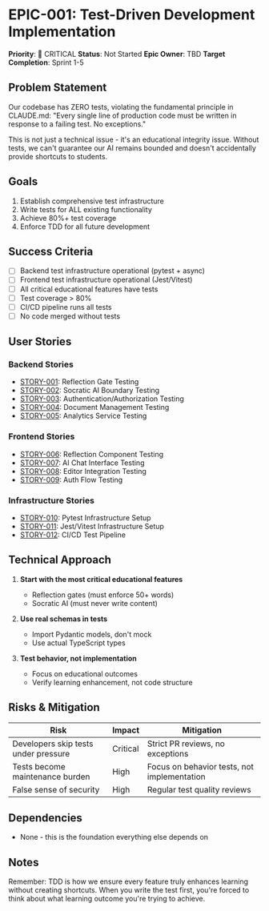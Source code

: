 # EPIC-001: Test-Driven Development Implementation

**Priority**: 🚨 CRITICAL
**Status**: Not Started
**Epic Owner**: TBD
**Target Completion**: Sprint 1-5

## Problem Statement

Our codebase has ZERO tests, violating the fundamental principle in CLAUDE.md: "Every single line of production code must be written in response to a failing test. No exceptions."

This is not just a technical issue - it's an educational integrity issue. Without tests, we can't guarantee our AI remains bounded and doesn't accidentally provide shortcuts to students.

## Goals

1. Establish comprehensive test infrastructure
2. Write tests for ALL existing functionality
3. Achieve 80%+ test coverage
4. Enforce TDD for all future development

## Success Criteria

- [ ] Backend test infrastructure operational (pytest + async)
- [ ] Frontend test infrastructure operational (Jest/Vitest)
- [ ] All critical educational features have tests
- [ ] Test coverage > 80%
- [ ] CI/CD pipeline runs all tests
- [ ] No code merged without tests

## User Stories

### Backend Stories

- [STORY-001](../stories/backend/STORY-001-reflection-gate-tests.md): Reflection Gate Testing
- [STORY-002](../stories/backend/STORY-002-socratic-ai-tests.md): Socratic AI Boundary Testing
- [STORY-003](../stories/backend/STORY-003-auth-tests.md): Authentication/Authorization Testing
- [STORY-004](../stories/backend/STORY-004-document-tests.md): Document Management Testing
- [STORY-005](../stories/backend/STORY-005-analytics-tests.md): Analytics Service Testing

### Frontend Stories

- [STORY-006](../stories/frontend/STORY-006-reflection-component-tests.md): Reflection Component Testing
- [STORY-007](../stories/frontend/STORY-007-ai-chat-tests.md): AI Chat Interface Testing
- [STORY-008](../stories/frontend/STORY-008-editor-tests.md): Editor Integration Testing
- [STORY-009](../stories/frontend/STORY-009-auth-flow-tests.md): Auth Flow Testing

### Infrastructure Stories

- [STORY-010](../stories/infrastructure/STORY-010-pytest-setup.md): Pytest Infrastructure Setup
- [STORY-011](../stories/infrastructure/STORY-011-jest-setup.md): Jest/Vitest Infrastructure Setup
- [STORY-012](../stories/infrastructure/STORY-012-ci-pipeline.md): CI/CD Test Pipeline

## Technical Approach

1. **Start with the most critical educational features**

   - Reflection gates (must enforce 50+ words)
   - Socratic AI (must never write content)

2. **Use real schemas in tests**

   - Import Pydantic models, don't mock
   - Use actual TypeScript types

3. **Test behavior, not implementation**
   - Focus on educational outcomes
   - Verify learning enhancement, not code structure

## Risks & Mitigation

| Risk                                 | Impact   | Mitigation                                  |
| ------------------------------------ | -------- | ------------------------------------------- |
| Developers skip tests under pressure | Critical | Strict PR reviews, no exceptions            |
| Tests become maintenance burden      | High     | Focus on behavior tests, not implementation |
| False sense of security              | High     | Regular test quality reviews                |

## Dependencies

- None - this is the foundation everything else depends on

## Notes

Remember: TDD is how we ensure every feature truly enhances learning without creating shortcuts. When you write the test first, you're forced to think about what learning outcome you're trying to achieve.
